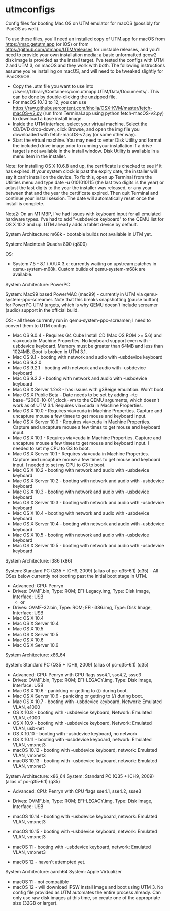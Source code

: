 # utmconfigs
Config files for booting Mac OS on UTM emulator for macOS (possibly for iPadOS as well).

To use these files, you'll need an installed copy of UTM.app for macOS from https://mac.getutm.app (or iOS) or from https://github.com/utmapp/UTM/releases for unstable releases, and you'll need to provide your own installation media; a basic unformatted qcow2 disk image is provided as the install target.  I've tested the configs with UTM 2 and UTM 3, on macOS and they work with both.  The following instructions assume you're installing on macOS, and will need to be tweaked slightly for iPadOS/iOS.

- Copy the .utm file you want to use into /Users/<youruser>/Library/Containers/com.utmapp.UTM/Data/Documents/ .  This can be done by double-clicking the unzipped file.
- For macOS 10.13 to 12, you can use https://raw.githubusercontent.com/kholia/OSX-KVM/master/fetch-macOS-v2.py (run from Terminal.app using python fetch-macOS-v2.py) to download a base install image.
- Inside the UTM interface, select your virtual machine, Select the CD/DVD drop-down, click Browse, and open the img file you downloaded with fetch-macOS-v2.py (or some other way).
- Start the virtual machine.  You may need to enter Disk Utility and format the included drive image prior to running your installation if a drive target is not available in the install window.  Disk Utility is available in a menu item in the installer.

Note: for installing OS X 10.6.8 and up, the certificate is checked to see if it has expired.  If your system clock is past the expiry date, the installer will say it can't install on the device.  To fix this, open up Terminal from the Utilities menu and type date -u 0101010115 (the last two digits is the year) or adjust the last digits to the year the installer was released, or any year between that and the year the certificate expired.  Then quit Terminal and continue your install session.  The date will automatically reset once the install is complete.

Note2: On an M1 MBP, I've had issues with keyboard input for all emulated hardware types.  I've had to add "-usbdevice keyboard" to the QEMU list for OS X 10.2 and up.  UTM already adds a tablet device by default.

System Architecture: m68k - bootable builds not available in UTM yet.

System: Macintosh Quadra 800 (q800)

OS: 

- System 7.5 - 8.1 / A/UX 3.x: currently waiting on upstream patches in qemu-system-m68k.  Custom builds of qemu-system-m68k are available.

System Architecture: PowerPC 

System: Mac99 based PowerMAC (mac99) - currently in UTM via qemu-system-ppc-screamer.  Note that this breaks snapshotting (pause button) for PowerPC UTM targets, which is why QEMU doesn't include screamer (audio) support in the official build.

OS: - all these currently run in qemu-system-ppc-screamer; I need to convert them to UTM configs
- Mac OS 9.0.4 - Requires G4 Cube Install CD (Mac OS ROM >= 5.6) and via=cuda in Machine Properties.  No keyboard support even with -usbdevice keyboard. Memory must be greater than 64MB and less than 1024MB.  Boot is broken in UTM 3.1.
- Mac OS 9.1 - booting with network and audio with -usbdevice keyboard
- Mac OS 9.2.0
- Mac OS 9.2.1 - booting with network and audio with -usbdevice keyboard
- Mac OS 9.2.2 - booting with network and audio with -usbdevice keyboard
- Mac OS X Server 1.2v3 - has issues with g3Beige emulation.  Won't boot.
- Mac OS X Public Beta - Date needs to be set by adding -rtc base="2000-10-01",clock=vm to the QEMU arguments, which doesn't work as of UTM 3.1. Requires via=cuda in Machine Properties.  
- Mac OS X 10.0 - Requires via=cuda in Machine Properties.  Capture and uncapture mouse a few times to get mouse and keyboard input.
- Mac OS X Server 10.0 - Requires via=cuda in Machine Properties.  Capture and uncapture mouse a few times to get mouse and keyboard input.
- Mac OS X 10.1 - Requires via=cuda in Machine Properties.  Capture and uncapture mouse a few times to get mouse and keyboard input. I needed to set my CPU to G3 to boot.
- Mac OS X Server 10.1 - Requires via=cuda in Machine Properties.  Capture and uncapture mouse a few times to get mouse and keyboard input.  I needed to set my CPU to G3 to boot.
- Mac OS X 10.2 - booting with network and audio with -usbdevice keyboard
- Mac OS X Server 10.2 - booting with network and audio with -usbdevice keyboard
- Mac OS X 10.3 - booting with network and audio with -usbdevice keyboard
- Mac OS X Server 10.3 - booting with network and audio with -usbdevice keyboard
- Mac OS X 10.4 - booting with network and audio with -usbdevice keyboard
- Mac OS X Server 10.4 - booting with network and audio with -usbdevice keyboard
- Mac OS X 10.5 - booting with network and audio with -usbdevice keyboard
- Mac OS X Server 10.5 - booting with network and audio with -usbdevice keyboard

System Architecture: i386 (x86)

System: Standard PC (Q35 + ICH9, 2009) (alias of pc-q35-6.1) (q35) - All OSes below currently not booting past the initial boot stage in UTM.
- Advanced: CPU: Penryn
- Drives: OVMF.bin, Type: ROM; EFI-Legacy.img, Type: Disk Image, Interface: USB
  - or
- Drives: OVMF-32.bin, Type: ROM; EFI-i386.img, Type: Disk Image, Interface: USB
- Mac OS X 10.4
- Mac OS X Server 10.4
- Mac OS X 10.5
- Mac OS X Server 10.5
- Mac OS X 10.6
- Mac OS X Server 10.6

System Architecture: x86_64

System: Standard PC (Q35 + ICH9, 2009) (alias of pc-q35-6.1) (q35)
- Advanced: CPU: Penryn with CPU flags sse4.1, sse4.2, ssse3
- Drives: OVMF.bin, Type: ROM; EFI-LEGACY.img, Type: Disk Image, Interface: USB
- Mac OS X 10.6 - panicking or getting to (/) during boot.
- Mac OS X Server 10.6 - panicking or getting to (/) during boot.
- Mac OS X 10.7 - booting with -usbdevice keyboard, Network: Emulated VLAN, e1000
- OS X 10.8 - booting with -usbdevice keyboard, Network: Emulated VLAN, e1000
- OS X 10.9 - booting with -usbdevice keyboard, Network: Emulated VLAN, usb-net
- OS X 10.10 - booting with -usbdevice keyboard, no network
- OS X 10.11 - booting with -usbdevice keyboard, network: Emulated VLAN, vmxnet3
- macOS 10.12 - booting with -usbdevice keyboard, network: Emulated VLAN, vmxnet3
- macOS 10.13 - booting with -usbdevice keyboard, network: Emulated VLAN, vmxnet3

System Architecture: x86_64
System: Standard PC (Q35 + ICH9, 2009) (alias of pc-q35-6.1) (q35)
- Advanced: CPU: Penryn with CPU flags sse4.1, sse4.2, ssse3
- Drives: OVMF.bin, Type: ROM; EFI-LEGACY.img, Type: Disk Image, Interface: USB
- macOS 10.14 - booting with -usbdevice keyboard, network: Emulated VLAN, vmxnet3
- macOS 10.15 - booting with -usbdevice keyboard, network: Emulated VLAN, vmxnet3

- macOS 11 - booting with -usbdevice keyboard, network: Emulated VLAN, vmxnet3
- macOS 12 - haven't attempted yet.
  
System Architecture: aarch64
System: Apple Virtualizer
- macOS 11 - not compatible
- macOS 12 - will download IPSW install image and boot using UTM 3.  No config file provided as UTM automates the entire process already.  Can only use raw disk images at this time, so create one of the appropriate size (32GB or larger).

